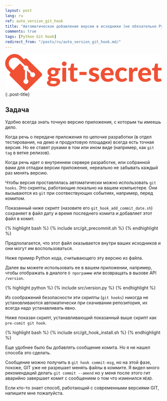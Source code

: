 ```yaml
---
layout: post
lang: ru
ref: auto_version_git_hook
title: "Автоматическое добавление версии в исходники (не обязательно Python) - GIT hook"
comments: true
tags: [Python Git hook]
redirect_from: "/posts/ru/auto_version_git_hook.md/"
---
```


![](/images/git-secret-big.png){:.post-title}

## Задача

Удобно всегда знать точную версию приложения, с которым ты имеешь дело.

Когда речь о передаче приложения по цепочке разработки (в отдел тестирования,
на демо и продуктовую площадки) всегда есть точная версия. Но ее ставят руками
в том или ином виде (например, как `git tag` в ветке релизов).

Когда речь идет о внутреннем сервере разработке, или собранной вами для отладки
версии приложения, нереально не забывать каждый раз менять версию.

Чтобы версия проставлялась автоматически можно использовать `git hooks`.
Это скрипты, работающие локально на вашем компьютере. Они вызываются
из `git` при соотвествующих событиях, например, перед комитом.

Показанный ниже скрипт (назовите его
`git_hook_add_commit_date.sh`) сохраняет в файл дату и 
время последнего комита и добавляет этот файл в комит.

{% highlight bash %}
{% include src/git_precommit.sh %}
{% endhighlight %}

Предполагается, что этот файл оказывается внутри ваших исходников и они могут им 
воспользоваться.

Ниже пример Python кода, считывающего эту версию из файла. 

Далее вы можете
использовать ее в вашем приложении, например, чтобы отображать в диалоге
`О программе` или возвращать в вызове API `/version`.

{% highlight python %}
{% include src/version.py %}
{% endhighlight %} 

Из соображений
безопасности эти скрипты (`git hooks`) никогда не установливаются 
автоматически при скачивании репозитория, их всегда надо устанавливать явно.

Ниже показан скрипт, устанавливающий показанный выше скрипт как
`pre-comit git hook`.

{% highlight bash %}
{% include src/git_hook_install.sh %}
{% endhighlight %}

Еще удобнее было бы добавлять сообщение комита. Но я не нашел способа это сделать.

Сообщение можно получить в `git hook commit-msg`, но на этой фазе, похоже, GIT уже не
разрешает менять файлы в коммите. Я видел много рекомендаций делать
`git commit --amend` но у меня после этого гит аварийно завершает комит
с сообщением о том что изменился `HEAD`.

Если кто-то знает способ, работающий с современными версиями GIT, напишите мне
пожалуйста.
